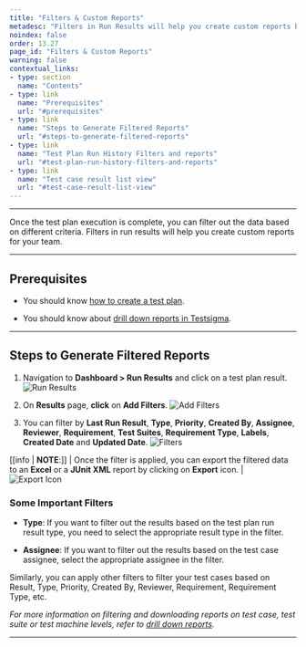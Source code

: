 ```yaml
---
title: "Filters & Custom Reports"
metadesc: "Filters in Run Results will help you create custom reports based on different criteria for your team. Learn how filters in run results in Testsigma"
noindex: false
order: 13.27
page_id: "Filters & Custom Reports"
warning: false
contextual_links:
- type: section
  name: "Contents"
- type: link
  name: "Prerequisites"
  url: "#prerequisites"
- type: link
  name: "Steps to Generate Filtered Reports"
  url: "#steps-to-generate-filtered-reports"
- type: link
  name: "Test Plan Run History Filters and reports"
  url: "#test-plan-run-history-filters-and-reports"
- type: link
  name: "Test case result list view"
  url: "#test-case-result-list-view"
---
```


---

Once the test plan execution is complete, you can filter out the data based on different criteria. Filters in run results will help you create custom reports for your team. 

---

## **Prerequisites**


- You should know [how to create a test plan](https://testsigma.com/docs/test-management/test-plans/overview/#steps-to-create-a-test-plan).

- You should know about [drill down reports in Testsigma](https://testsigma.com/docs/reports/runs/drill-down-reports/).


---

## **Steps to Generate Filtered Reports**


1. Navigation to **Dashboard > Run Results** and click on a test plan result. 
![Run Results](https://s3.amazonaws.com/static-docs.testsigma.com/new_images/projects/applications/fcrnavrr.png)


2. On **Results** page, **click** on **Add Filters**.
![Add Filters](https://s3.amazonaws.com/static-docs.testsigma.com/new_images/projects/applications/fcecoaf.png)


3. You can filter by **Last Run Result**, **Type**, **Priority**, **Created By**, **Assignee**, **Reviewer**, **Requirement**, **Test Suites**, **Requirement Type**, **Labels**, **Created Date** and **Updated Date**.
![Filters](https://s3.amazonaws.com/static-docs.testsigma.com/new_images/projects/applications/fcrafilters.png)


[[info | **NOTE**:]]
| Once the filter is applied, you can export the filtered data to an **Excel** or a **JUnit XML** report by clicking on **Export** icon.
| ![Export Icon](https://s3.amazonaws.com/static-docs.testsigma.com/new_images/projects/applications/fceexprt.png)




### **Some Important Filters**

- **Type**: If you want to filter out the results based on the test plan run result type, you need to select the appropriate result type in the filter. 

- **Assignee**: If you want to filter out the results based on the test case assignee, select the appropriate assignee in the filter.


Similarly, you can apply other filters to filter your test cases based on Result, Type, Priority, Created By, Reviewer, Requirement, Requirement Type, etc.



*For more information on filtering and downloading reports on test case, test suite or test machine levels, refer to [drill down reports](https://testsigma.com/docs/reports/runs/drill-down-reports/).*



---